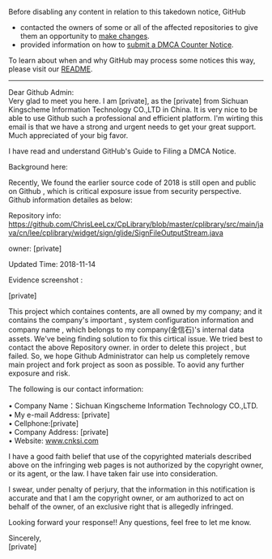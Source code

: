 Before disabling any content in relation to this takedown notice, GitHub
- contacted the owners of some or all of the affected repositories to give them an opportunity to [make changes](https://docs.github.com/en/github/site-policy/dmca-takedown-policy#a-how-does-this-actually-work).
- provided information on how to [submit a DMCA Counter Notice](https://docs.github.com/en/articles/guide-to-submitting-a-dmca-counter-notice).

To learn about when and why GitHub may process some notices this way, please visit our [README](https://github.com/github/dmca/blob/master/README.md#anatomy-of-a-takedown-notice).

---

Dear Github Admin:  
Very glad to meet you here. I am [private], as the [private] from Sichuan Kingscheme Information Technology CO.,LTD in China.  It is very nice to be able to use Github such a professional and efficient platform. I'm wirting this email is that we have a strong and urgent needs to get your great support. Much appreciated of your big favor.

I have read and understand GitHub's Guide to Filing a DMCA Notice.

Background here:

Recently, We found the earlier source code of 2018 is still open and public on Github , which is critical exposure issue from security perspective. Github information detailes as below:

Repository info: https://github.com/ChrisLeeLcx/CpLibrary/blob/master/cplibrary/src/main/java/cn/lee/cplibrary/widget/sign/glide/SignFileOutputStream.java

owner: [private]

Updated Time: 2018-11-14

Evidence screenshot :

[private]

This project which containes contents, are all owned by my company;   and it contains the company's important , system configuration information and company name , which belongs to my company(金信石)'s internal data assets.       We've being finding solution to fix this cirtical issue.   We tried best to contact the above Repository owner.       in order to delete this project , but failed.       So, we hope Github Administrator can help us completely remove main project and fork project as soon as possible.    To aovid any further exposure and risk.

The following is our contact information:

•  Company Name：Sichuan Kingscheme Information Technology CO.,LTD.  
•  My e-mail Address: [private]  
•  Cellphone:[private]  
•  Company Address: [private]  
•  Website: www.cnksi.com


I have a good faith belief that use of the copyrighted materials described above on the infringing web pages is not authorized by the copyright owner, or its agent, or the law. I have taken fair use into consideration.

I swear, under penalty of perjury, that the information in this notification is accurate and that I am the copyright owner, or am authorized to act on behalf of the owner, of an exclusive right that is allegedly infringed.



Looking forward your response!! Any questions, feel free to let me know.

Sincerely,  
[private]
